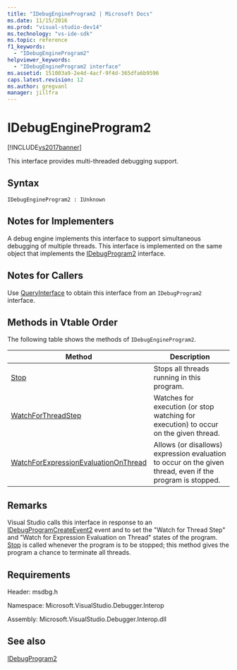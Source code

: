 ```yaml
---
title: "IDebugEngineProgram2 | Microsoft Docs"
ms.date: 11/15/2016
ms.prod: "visual-studio-dev14"
ms.technology: "vs-ide-sdk"
ms.topic: reference
f1_keywords: 
  - "IDebugEngineProgram2"
helpviewer_keywords: 
  - "IDebugEngineProgram2 interface"
ms.assetid: 151003a9-2e4d-4acf-9f4d-365dfa6b9596
caps.latest.revision: 12
ms.author: gregvanl
manager: jillfra
---
```

# IDebugEngineProgram2
[!INCLUDE[vs2017banner](../../../includes/vs2017banner.md)]

This interface provides multi-threaded debugging support.  
  
## Syntax  
  
```  
IDebugEngineProgram2 : IUnknown  
```  
  
## Notes for Implementers  
 A debug engine implements this interface to support simultaneous debugging of multiple threads. This interface is implemented on the same object that implements the [IDebugProgram2](../../../extensibility/debugger/reference/idebugprogram2.md) interface.  
  
## Notes for Callers  
 Use [QueryInterface](https://msdn.microsoft.com/library/62fce95e-aafa-4187-b50b-e6611b74c3b3) to obtain this interface from an `IDebugProgram2` interface.  
  
## Methods in Vtable Order  
 The following table shows the methods of `IDebugEngineProgram2`.  
  
|Method|Description|  
|------------|-----------------|  
|[Stop](../../../extensibility/debugger/reference/idebugengineprogram2-stop.md)|Stops all threads running in this program.|  
|[WatchForThreadStep](../../../extensibility/debugger/reference/idebugengineprogram2-watchforthreadstep.md)|Watches for execution (or stop watching for execution) to occur on the given thread.|  
|[WatchForExpressionEvaluationOnThread](../../../extensibility/debugger/reference/idebugengineprogram2-watchforexpressionevaluationonthread.md)|Allows (or disallows) expression evaluation to occur on the given thread, even if the program is stopped.|  
  
## Remarks  
 Visual Studio calls this interface in response to an [IDebugProgramCreateEvent2](../../../extensibility/debugger/reference/idebugprogramcreateevent2.md) event and to set the "Watch for Thread Step" and "Watch for Expression Evaluation on Thread" states of the program. [Stop](../../../extensibility/debugger/reference/idebugengineprogram2-stop.md) is called whenever the program is to be stopped; this method gives the program a chance to terminate all threads.  
  
## Requirements  
 Header: msdbg.h  
  
 Namespace: Microsoft.VisualStudio.Debugger.Interop  
  
 Assembly: Microsoft.VisualStudio.Debugger.Interop.dll  
  
## See also  
 [IDebugProgram2](../../../extensibility/debugger/reference/idebugprogram2.md)
